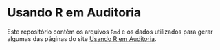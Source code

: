 # Usando R em Auditoria

Este repositório contém os arquivos ``Rmd`` e os dados utilizados para gerar algumas das páginas do site [Usando R em Auditoria](https://sites.google.com/site/marcosfs2006/).




